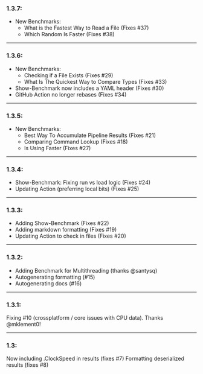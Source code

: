 ### 1.3.7:

* New Benchmarks:
  * What is the Fastest Way to Read a File (Fixes #37)
  * Which Random Is Faster (Fixes #38)

---

### 1.3.6:
* New Benchmarks:
    * Checking if a File Exists (Fixes #29)
    * What Is The Quickest Way to Compare Types (Fixes #33)
* Show-Benchmark now includes a YAML header (Fixes #30)
* GitHub Action no longer rebases (Fixes #34)

---

### 1.3.5:
* New Benchmarks:
  * Best Way To Accumulate Pipeline Results (Fixes #21)
  * Comparing Command Lookup (Fixes #18)
  * Is Using Faster (Fixes #27)  

---

### 1.3.4:
* Show-Benchmark: Fixing run vs load logic (Fixes #24)
* Updating Action (preferring local bits) (Fixes #25)

---

### 1.3.3:
* Adding Show-Benchmark (Fixes #22)
* Adding markdown formatting (Fixes #19)
* Updating Action to check in files (Fixes #20)

---

### 1.3.2:
* Adding Benchmark for Multithreading (thanks @santysq)
* Autogenerating formatting (#15)
* Autogenerating docs (#16)

---

### 1.3.1:
Fixing #10 (crossplatform / core issues with CPU data).   Thanks @mklement0!

---

### 1.3:
Now including .ClockSpeed in results (fixes #7)
Formatting deserialized results (fixes #8)

